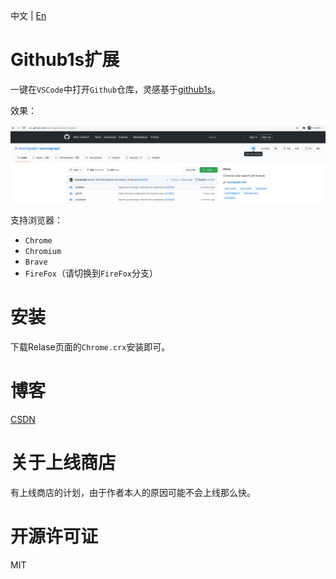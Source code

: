 中文 | [En](https://github.com/2293736867/Github1sExtension/blob/main/README_en.md)

# Github1s扩展

一键在`VSCode`中打开`Github`仓库，灵感基于[github1s](https://github.com/conwnet/github1s)。

效果：

![](./image/image.png)

支持浏览器：

- `Chrome`
- `Chromium`
- `Brave`
- `FireFox`（请切换到`FireFox`分支）

# 安装

下载Relase页面的`Chrome.crx`安装即可。

# 博客

[CSDN](https://blog.csdn.net/qq_27525611/article/details/113799360)

# 关于上线商店

有上线商店的计划，由于作者本人的原因可能不会上线那么快。

# 开源许可证

MIT
